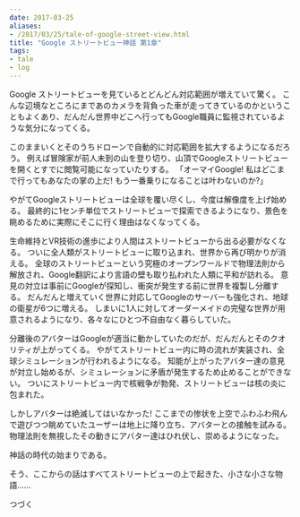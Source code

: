```yaml
---
date: 2017-03-25
aliases:
- /2017/03/25/tale-of-google-street-view.html
title: "Google ストリートビュー神話 第1章"
tags:
- tale
- log
---
```


Google ストリートビューを見ているとどんどん対応範囲が増えていて驚く。
こんな辺境なところにまであのカメラを背負った車が走ってきているのかということもよくあり、だんだん世界中どこへ行ってもGoogle職員に監視されているような気分になってくる。

このままいくとそのうちドローンで自動的に対応範囲を拡大するようになるだろう。
例えば冒険家が前人未到の山を登り切り、山頂でGoogleストリートビューを開くとすでに閲覧可能になっていたりする。
「オーマイGoogle! 私はどこまで行ってもあなたの掌の上だ! もう一番乗りになることは叶わないのか?」

やがてGoogleストリートビューは全球を覆い尽くし、今度は解像度を上げ始める。
最終的に1センチ単位でストリートビューで探索できるようになり、景色を眺めるために実際にそこに行く理由はなくなってくる。

生命維持とVR技術の進歩により人間はストリートビューから出る必要がなくなる。
ついに全人類がストリートビューに取り込まれ、世界から再び明かりが消える。
全球のストリートビューという究極のオープンワールドで物理法則から解放され、Google翻訳により言語の壁も取り払われた人類に平和が訪れる。
意見の対立は事前にGoogleが探知し、衝突が発生する前に世界を複製し分離する。
だんだんと増えていく世界に対応してGoogleのサーバーも強化され、地球の衛星が6つに増える。
しまいに1人に対してオーダーメイドの完璧な世界が用意されるようになり、各々なにひとつ不自由なく暮らしていた。

分離後のアバターはGoogleが適当に動かしていたのだが、だんだんとそのクオリティが上がってくる。
やがてストリートビュー内に時の流れが実装され、全球シミュレーションが行われるようになる。
知能が上がったアバター達の意見が対立し始めるが、シミュレーションに矛盾が発生するため止めることができない。
ついにストリートビュー内で核戦争が勃発、ストリートビューは核の炎に包まれた。

しかしアバターは絶滅してはいなかった!
ここまでの惨状を上空でふわふわ飛んで遊びつつ眺めていたユーザーは地上に降り立ち、アバターとの接触を試みる。
物理法則を無視したその動きにアバター達はひれ伏し、崇めるようになった。

神話の時代の始まりである。

そう、ここからの話はすべてストリートビューの上で起きた、小さな小さな物語……

つづく